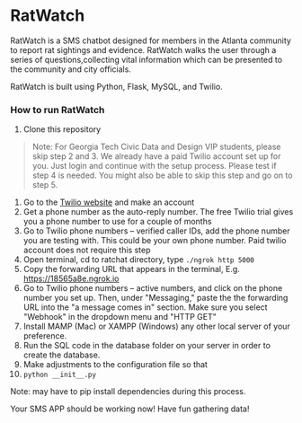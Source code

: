 # RatWatch

RatWatch is a SMS chatbot designed for members in the Atlanta community to report rat sightings and evidence. RatWatch walks the user through a series of questions,collecting vital information which can be presented to the community and city officials. 

RatWatch is built using Python, Flask, MySQL, and Twilio.

### How to run RatWatch

1. Clone this repository

>Note: For Georgia Tech Civic Data and Design VIP students, please skip step 2 and 3. We already have a paid Twilio account set up for you. Just login and continue with the setup process. Please test if step 4 is needed. You might also be able to skip this step and go on to step 5.

1. Go to the [Twilio website](https://www.twilio.com) and make an account
2. Get a phone number as the auto-reply number. The free Twilio trial gives you a phone number to use for a couple of months
3. Go to Twilio phone numbers – verified caller IDs, add the phone number you are testing with. This could be your own phone number. Paid twilio account does not require this step
4. Open terminal, cd to ratchat directory, type `./ngrok http 5000`
5. Copy the forwarding URL that appears in the terminal, E.g. https://18565a8e.ngrok.io
6. Go to Twilio phone numbers – active numbers, and click on the phone number you set up. Then, under "Messaging," paste the the forwarding URL into the "a message comes in" section. Make sure you select "Webhook" in the dropdown menu and "HTTP GET"
7. Install MAMP (Mac) or XAMPP (Windows) any other local server of your preference.
8. Run the SQL code in the database folder on your server in order to create the database.
9. Make adjustments to the configuration file so that 
10. `python __init__.py`

Note: may have to pip install dependencies during this process.

Your SMS APP should be working now! Have fun gathering data!